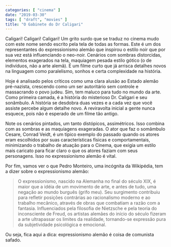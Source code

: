 ```yaml
---
categories: [ "cinema" ]
date: "2019-03-30"
tags: [ "draft", "movies" ]
title: "O Gabinete do Dr Caligari"
---
```

Caligari! Caligari! Caligari! Um grito surdo que se traduz no cinema
mudo com este nome sendo escrito pela tela de todas as formas. Este é um
dos representantes do expressionismo alemão que inspirou o estilo noir
que por sua vez está influenciando o neo-noir. Cenários com sombras
distorcidas, elementos exagerados na tela, maquiagem pesada estilo gótico
(o de indivíduos, não a arte alemã). É um filme curto que já arrisca
detalhes novos na linguagem como paralelismo, sonhos e certa complexidade
na história.

Hoje é analisado pelos críticos como uma clara alusão ao Estado
alemão pré-nazista, crescendo como um ser autoritário sem controle
e massacrando o povo judeu. Sim, tem maluco para tudo no mundo da
arte. Como primeira camada, é a história do misterioso Dr. Caligari
e seu sonâmbulo. A história se desdobra duas vezes e a cada vez que
você assiste percebe algum detalhe novo. A reviravolta inicial a gente
nunca esquece, pois não é esperado de um filme tão antigo.

Note os cenários pintados, um tanto distópicos, assimétricos. Isso
combina com as sombras e as maquiagens exageradas. O ator que faz
o somâmbulo Cesare, Conrad Veidt, é um típico exemplo do passado
quando os atores eram escolhidos por suas características físicas e
comportamentais, minimizando o trabalho de atuação para o Cinema, que
exigia um estilo mais caricato para ficar claro o que os atores faziam
com seus personagens. Isso no expressionismo alemão é vital.

Por fim, vamos ver o que Pedro Monteiro, uma incógnita da Wikipédia,
tem a dizer sobre o expressionismo alemão:

> O expressionismo, nascido na Alemanha no final do século XIX, é maior
que a idéia de um movimento de arte, e antes de tudo, uma negação
ao mundo burguês (grifo meu). Seu surgimento contribuiu para refletir
posições contrárias ao racionalismo moderno e ao trabalho mecânico,
através de obras que combatiam a razão com a fantasia. Influenciados
pela filosofia de Nietzsche e pela teoria do inconsciente de Freud,
os artistas alemães do início do século fizeram a arte ultrapassar
os limites da realidade, tornando-se expressão pura da subjetividade
psicológica e emocional.

Ou seja, fica aqui a dica: expressionismo alemão é coisa de comunista
safado.
